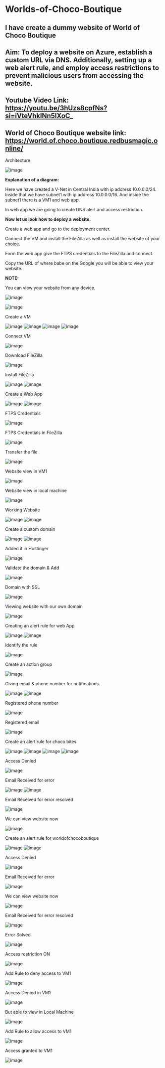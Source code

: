 # Worlds-of-Choco-Boutique
I have create a dummy website of World of Choco Boutique
-----------------------------------------------------------------------------------------------
Aim: To deploy a website on Azure, establish a custom URL via DNS. Additionally, setting up a web alert rule, and employ access restrictions to prevent malicious users from accessing the website.
-----------------------------------------------------------
Youtube Video Link:
https://youtu.be/3hUzs8cpfNs?si=iVteVhklNn5lXoC_
----------------------------------------------------------------------------------------------------------------------------------
World of Choco Boutique website link:
https://world.of.choco.boutique.redbusmagic.online/
------------------------------------------------------------------------------------------------------------------------------------------------
Architecture

![image](https://github.com/Shahira-Ansari/Worlds-of-Choco-Boutique/assets/144965488/b0c645be-157d-4dbe-8f75-aabf337cf1d4)

**Explanation of a diagram:**

Here we have created a V-Net in Central India with ip address 10.0.0.0/24. Inside that we have subnet1 with ip address 10.0.0.0/16. And inside the subnet1 there is a VM1 and web app.

In web app we are going to create DNS alert and access restriction.

**Now let us look how to deploy a website.**

Create a web app and go to the deployment center.

Connect the VM and install the FileZilla as well as install the website of your choice.

Form the web app give the FTPS credentials to the FileZilla and connect.

Copy the URL of where babe on the Google you will be able to view your website.

**NOTE:** 

You can view your website from any device.

![image](https://github.com/Shahira-Ansari/Worlds-of-Choco-Boutique/assets/144965488/c37eb138-57ed-4f7d-8ce1-4c63a4c71867)

![image](https://github.com/Shahira-Ansari/Worlds-of-Choco-Boutique/assets/144965488/4cce314b-ae42-4c6a-93c8-f41521800e0e)


Create a VM

![image](https://github.com/Shahira-Ansari/Worlds-of-Choco-Boutique/assets/144965488/b0790a5d-6115-4437-9e34-732adf8bca2c)
![image](https://github.com/Shahira-Ansari/Worlds-of-Choco-Boutique/assets/144965488/5c838212-3e50-4692-ad9e-4f324f82a192)
![image](https://github.com/Shahira-Ansari/Worlds-of-Choco-Boutique/assets/144965488/4180c84d-d000-472c-bf81-cbca2ae9011f)
![image](https://github.com/Shahira-Ansari/Worlds-of-Choco-Boutique/assets/144965488/f4f31353-a175-4498-90b4-c389f6e633e2)

Connect VM 

![image](https://github.com/Shahira-Ansari/Worlds-of-Choco-Boutique/assets/144965488/aa1a005d-199b-48de-9acc-3482c75da7f4)

Download FileZilla

![image](https://github.com/Shahira-Ansari/Worlds-of-Choco-Boutique/assets/144965488/7716e89a-fa22-43e0-8386-d437e40826e7)

Install FileZilla

![image](https://github.com/Shahira-Ansari/Worlds-of-Choco-Boutique/assets/144965488/9b82d0ec-886a-4f26-b69e-b252e1287d79)
![image](https://github.com/Shahira-Ansari/Worlds-of-Choco-Boutique/assets/144965488/bea84a51-889b-48a5-9f11-d9b041eb4a0e)

Create a Web App

![image](https://github.com/Shahira-Ansari/Worlds-of-Choco-Boutique/assets/144965488/bc81b237-d91a-463c-83ce-34c7a08b37f6)
![image](https://github.com/Shahira-Ansari/Worlds-of-Choco-Boutique/assets/144965488/a3be2b10-b352-48b3-84a4-6345fda2e4d5)

FTPS Credentials 

![image](https://github.com/Shahira-Ansari/Worlds-of-Choco-Boutique/assets/144965488/9184712a-0cb9-414d-8780-e696e64edd27)

FTPS Credentials in FileZilla

![image](https://github.com/Shahira-Ansari/Worlds-of-Choco-Boutique/assets/144965488/e28bf8d9-72bd-4d08-8ca7-2446a492ee6f)

Transfer the file

![image](https://github.com/Shahira-Ansari/Worlds-of-Choco-Boutique/assets/144965488/92513d36-c866-45bd-84a3-0b382da01e67)

Website view in VM1

![image](https://github.com/Shahira-Ansari/Worlds-of-Choco-Boutique/assets/144965488/74a820ac-4cda-4bcc-a02a-6325a379d800)

Website view in local machine 

![image](https://github.com/Shahira-Ansari/Worlds-of-Choco-Boutique/assets/144965488/bad4fc00-b14e-45ee-9654-09fb1d22014b)

Working Website

![image](https://github.com/Shahira-Ansari/Worlds-of-Choco-Boutique/assets/144965488/d2d80ddf-5bf7-4183-ac3a-174edacbaab8)
![image](https://github.com/Shahira-Ansari/Worlds-of-Choco-Boutique/assets/144965488/5fd9f3ef-fe37-43a5-bd74-94c077de70e3)

Create a custom domain  

![image](https://github.com/Shahira-Ansari/Worlds-of-Choco-Boutique/assets/144965488/50cbfa19-6442-45b7-b28d-cca63f211164)
![image](https://github.com/Shahira-Ansari/Worlds-of-Choco-Boutique/assets/144965488/272e9a18-372f-4112-9bbd-9823c2d64f8f)

Added it in Hostinger 

![image](https://github.com/Shahira-Ansari/Worlds-of-Choco-Boutique/assets/144965488/1d24b5ca-e9d2-41fa-a16e-c4a2418462b2)

Validate the domain & Add 

![image](https://github.com/Shahira-Ansari/Worlds-of-Choco-Boutique/assets/144965488/5b83dd88-6271-45df-9475-fc5e91c004ff)

Domain with SSL 

![image](https://github.com/Shahira-Ansari/Worlds-of-Choco-Boutique/assets/144965488/2f22e678-b151-4c37-9199-cbe0b6aa0a30)

Viewing website with our own domain 

![image](https://github.com/Shahira-Ansari/Worlds-of-Choco-Boutique/assets/144965488/2fa0617e-666c-4d51-a8a1-7c2775aaba2b)

Creating an alert rule for web App

![image](https://github.com/Shahira-Ansari/Worlds-of-Choco-Boutique/assets/144965488/12e1e347-7a12-4b2d-afb2-481921dd843e)
![image](https://github.com/Shahira-Ansari/Worlds-of-Choco-Boutique/assets/144965488/f1ad9cb2-aa49-4ad8-a922-f68fec8ca768)

Identify the rule 

![image](https://github.com/Shahira-Ansari/Worlds-of-Choco-Boutique/assets/144965488/b999f356-09c1-42ff-9735-3fbdfb281fe9)

Create an action group 

![image](https://github.com/Shahira-Ansari/Worlds-of-Choco-Boutique/assets/144965488/f5afbb40-f1ec-48e3-93ad-385537b43474)

Giving email & phone number for notifications.

![image](https://github.com/Shahira-Ansari/Worlds-of-Choco-Boutique/assets/144965488/97ccd53b-11d7-465d-a7eb-7bc367b7cc0c)
![image](https://github.com/Shahira-Ansari/Worlds-of-Choco-Boutique/assets/144965488/1a03d939-7c16-41e9-adda-8f2329391fdc)

Registered phone number 

![image](https://github.com/Shahira-Ansari/Worlds-of-Choco-Boutique/assets/144965488/220f3e29-3d72-4912-9e00-a5e24bd6fcb9)

Registered email 

![image](https://github.com/Shahira-Ansari/Worlds-of-Choco-Boutique/assets/144965488/114ce059-47ce-4ab2-ac0b-3383c425f85f)

Create an alert rule for choco bites 

![image](https://github.com/Shahira-Ansari/Worlds-of-Choco-Boutique/assets/144965488/3762c920-ac8e-419d-807d-87d38b82bde1)
![image](https://github.com/Shahira-Ansari/Worlds-of-Choco-Boutique/assets/144965488/28c46d0f-7ee9-4747-8485-4e46c4940b4e)
![image](https://github.com/Shahira-Ansari/Worlds-of-Choco-Boutique/assets/144965488/1307fcfc-8a42-487c-93fb-7ec9f3be1b2c)
![image](https://github.com/Shahira-Ansari/Worlds-of-Choco-Boutique/assets/144965488/8a2659b5-ae1c-496a-9b1a-88df46ffd7cd)

Access Denied

![image](https://github.com/Shahira-Ansari/Worlds-of-Choco-Boutique/assets/144965488/a4408ed1-e818-41c9-b7bd-bd59f7690529)

Email Received for error

![image](https://github.com/Shahira-Ansari/Worlds-of-Choco-Boutique/assets/144965488/4b7b1353-32b2-4994-97fc-4a8b87444e38)
![image](https://github.com/Shahira-Ansari/Worlds-of-Choco-Boutique/assets/144965488/8828e768-9e55-4a7c-9757-1538dae386a9)

Email Received for error resolved

![image](https://github.com/Shahira-Ansari/Worlds-of-Choco-Boutique/assets/144965488/923ad59e-aa04-463c-b457-36d8be593ca9)

We can view website now

![image](https://github.com/Shahira-Ansari/Worlds-of-Choco-Boutique/assets/144965488/a995eeab-e584-4bdf-a431-3b8b4ec7cce0)

Create an alert rule for worldofchocoboutique 

![image](https://github.com/Shahira-Ansari/Worlds-of-Choco-Boutique/assets/144965488/f6f6e2dd-ee0c-43d7-9797-93868de3e107)
![image](https://github.com/Shahira-Ansari/Worlds-of-Choco-Boutique/assets/144965488/0b16dd79-579d-41c0-bc90-0278a668033d)

Access Denied

![image](https://github.com/Shahira-Ansari/Worlds-of-Choco-Boutique/assets/144965488/a66f8d9e-7dad-403f-9894-25485fb7cc49)

Email Received for error

![image](https://github.com/Shahira-Ansari/Worlds-of-Choco-Boutique/assets/144965488/07734524-7285-430a-924f-a5d1e0623740)

We can view website now

![image](https://github.com/Shahira-Ansari/Worlds-of-Choco-Boutique/assets/144965488/cf5b2fbb-bd9e-4b79-9844-c92b3c3442ef)

Email Received for error resolved

![image](https://github.com/Shahira-Ansari/Worlds-of-Choco-Boutique/assets/144965488/29490401-eced-4b05-8e42-df8ead62d1b7)

Error Solved

![image](https://github.com/Shahira-Ansari/Worlds-of-Choco-Boutique/assets/144965488/d9193118-c6a4-49e1-a844-f020e41cef39)

Access restriction ON

![image](https://github.com/Shahira-Ansari/Worlds-of-Choco-Boutique/assets/144965488/5624e50d-3321-4b5d-b41a-e39b5c9d87ad)

Add Rule to deny access to VM1

![image](https://github.com/Shahira-Ansari/Worlds-of-Choco-Boutique/assets/144965488/79397031-73df-4849-86e4-3abca8d92a37)

Access Denied in VM1

![image](https://github.com/Shahira-Ansari/Worlds-of-Choco-Boutique/assets/144965488/d3787fef-45c5-4aa3-9706-73a32c755521)

But able to view in Local Machine

![image](https://github.com/Shahira-Ansari/Worlds-of-Choco-Boutique/assets/144965488/44c4fdcb-1442-4fdd-b2f4-0c7a5e88e5b9)

Add Rule to allow access to VM1

![image](https://github.com/Shahira-Ansari/Worlds-of-Choco-Boutique/assets/144965488/62121974-fdaf-4070-8851-5a4dd3bc2118)

Access granted to VM1

![image](https://github.com/Shahira-Ansari/Worlds-of-Choco-Boutique/assets/144965488/d1a0f47e-a342-4ef9-b65e-46249a3bf3a0)
















